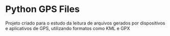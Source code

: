 # Python GPS Files

Projeto criado para o estudo da leitura de arquivos gerados por dispositivos e aplicativos de GPS, utilizando formatos como KML e GPX 
